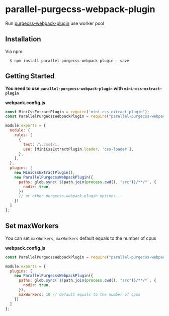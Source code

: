 # parallel-purgecss-webpack-plugin

Run [purgecss-webpack-plugin]() use worker pool

## Installation

Via npm:

```
  $ npm install parallel-purgecss-webpack-plugin --save
```

## Getting Started

**You need to use `parallel-purgecss-webpack-plugin` with `mini-css-extract-plugin`**

**webpack.config.js**

```js
const MiniCssExtractPlugin = require('mini-css-extract-plugin');
const ParallelPurgecssWebpackPlugin = require("parallel-purgecss-webpack-plugin");

module.exports = {
  module: {
    rules: [
      {
        test: /\.css$/i,
        use: [MiniCssExtractPlugin.loader, 'css-loader'],
      },
    ],
  },
  plugins: [
    new MiniCssExtractPlugin(),
    new ParallelPurgecssWebpackPlugin({
      paths: glob.sync(`${path.join(process.cwd(), "src")}/**/*`, {
        nodir: true,
      })
      // or other purgecss-webpack-plugin options...
    })
  ]
};
```

## Set maxWorkers

You can set `maxWorkers`, `maxWorkers` default equals to the number of cpus

**webpack.config.js**

```js
const ParallelPurgecssWebpackPlugin = require("parallel-purgecss-webpack-plugin");

module.exports = {
  plugins: [
    new ParallelPurgecssWebpackPlugin({
      paths: glob.sync(`${path.join(process.cwd(), "src")}/**/*`, {
        nodir: true,
      }),
      maxWorkers: 10 // default equals to the number of cpus
    })
  ]
};
```